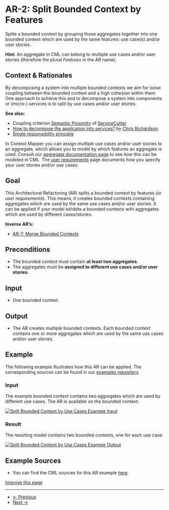 
# AR-2: Split Bounded Context by Features

Splits a bounded context by grouping those aggregates together into one bounded context which are used by the same features: use case(s) and/or user stories.

**Hint:** An aggregate in CML can belong to multiple use cases and/or user stories (therefore the plural *Features* in the AR name).

## Context & Rationales

By decomposing a system into multiple bounded contexts we aim for loose coupling between the bounded context and a high cohesion
within them. One approach to achieve this and to decompose a system into components or (micro-) services is to split by use cases and/or user stories.

**See also:**

* Coupling criterion [Semantic Proximity](https://github.com/ServiceCutter/ServiceCutter/wiki/CC-2-Semantic-Proximity) of [ServiceCutter](https://servicecutter.github.io/)
* [How to decompose the application into services?](https://microservices.io/patterns/microservices.html#how-to-decompose-the-application-into-services) by [Chris Richardson](https://microservices.io/book)
* [Single responsibility principle](https://en.wikipedia.org/wiki/Single_responsibility_principle)

In Context Mapper you can assign multiple use cases and/or user stories to an aggregate, which allows you to model by which features an aggregate
is used. Consult our [aggregate documentation page](https://contextmapper.github.io/docs/aggregate/#aggregate-use-cases) to see
how this can be modeled in CML. The [user requirements](/docs/user-requirements/) page documents how you specify your user stories and/or use cases.

## Goal

This Architectural Refactoring (AR) splits a bounded context by features (or *user requirements*). This means, it creates bounded contexts containing aggregates which are used by the same use cases and/or user stories. It can be applied if your model exhibits a bounded contexts with aggregates which are used by different cases/stories.

**Inverse AR’s:**

* [AR-7: Merge Bounded Contexts](/docs/ar-merge-bounded-contexts/)

## Preconditions

* The bounded context must contain **at least two aggregates**.
* The aggregates must be **assigned to different use cases and/or user stories**.

## Input

* One bounded context.

## Output

* The AR creates multiple bounded contexts. Each bounded context contains one or more aggregates which are used by the same
  use cases and/or user stories.

## Example

The following example illustrates how this AR can be applied. The corresponding sources can be found in our
[examples repository](https://github.com/ContextMapper/context-mapper-examples/tree/master/src/main/cml/architectural-refactorings).

### Input

The example bounded context contains two aggregates which are used by different use cases. The AR is available on the bounded context:

[![Split Bounded Context by Use Cases Example Input](/img/split-bc-by-use-cases-input.png)](/img/split-bc-by-use-cases-input.png)

### Result

The resulting model contains two bounded contexts, one for each use case:

[![Split Bounded Context by Use Cases Example Output](/img/split-bc-by-use-cases-output.png)](/img/split-bc-by-use-cases-output.png)

## Example Sources

* You can find the CML sources for this AR example
  [here](https://github.com/ContextMapper/context-mapper-examples/tree/master/src/main/cml/architectural-refactorings/AR-02-Split-Bounded-Context-by-Use-Cases).

[Improve this page](https://github.com/ContextMapper/contextmapper.github.io/blob/master/_docs/architectural-refactorings/ar-split-bounded-context-by-features.md)

---

* [← Previous](/docs/ar-split-aggregate-by-entities/)
* [Next →](/docs/ar-split-bounded-context-by-owners/)

